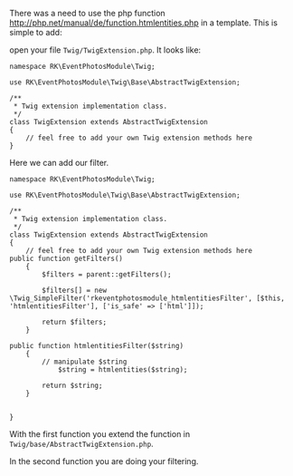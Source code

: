 There was a need to use the php function http://php.net/manual/de/function.htmlentities.php in a template. This is simple to add:

open your file ``Twig/TwigExtension.php``. It looks like:
````
namespace RK\EventPhotosModule\Twig;

use RK\EventPhotosModule\Twig\Base\AbstractTwigExtension;

/**
 * Twig extension implementation class.
 */
class TwigExtension extends AbstractTwigExtension
{
    // feel free to add your own Twig extension methods here
}
````

Here we can add our filter.

````
namespace RK\EventPhotosModule\Twig;

use RK\EventPhotosModule\Twig\Base\AbstractTwigExtension;

/**
 * Twig extension implementation class.
 */
class TwigExtension extends AbstractTwigExtension
{
    // feel free to add your own Twig extension methods here
public function getFilters()
    {
        $filters = parent::getFilters();

        $filters[] = new \Twig_SimpleFilter('rkeventphotosmodule_htmlentitiesFilter', [$this, 'htmlentitiesFilter'], ['is_safe' => ['html']]);

        return $filters;
    }

public function htmlentitiesFilter($string)
    {
        // manipulate $string
		    $string = htmlentities($string);

        return $string;
    }

	 
}
````
With the first function you extend the function in ``Twig/base/AbstractTwigExtension.php``.

In the second function you are doing your filtering.


